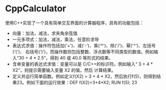 # CppCalculator

使用C++实现了一个具有简单交互界面的计算器程序，具有的功能包括：

- 向量：加法，减法，求夹角余弦值
- 一元多项式：加法，减法，乘法，任意阶求导
- 表达式求值：操作符包括加('+')、减('-')、乘('*')、除('/')、幂('^')、左括号('(')、
右括号(')')，而操作数则包括整数、浮点数等不同类型的数值。例如输入“30 + 4 * 2.5”，得到 40 或 40.0
等形式的结果。
- 含单变量的表达式求值：变量可以是 C/C++的标识符。例如输入“ 3 + 4 * X2”，则提示需要输入变量 X2 的值，然后
计算结果。
- 定义并运行简单函数。例如定义f(X2) = 3 + 4 * X2，然后执行f(5)，则得到结果23。例如下面的运行效果：DEF f(X2)=3+4*X2; RUN f(5); 23
